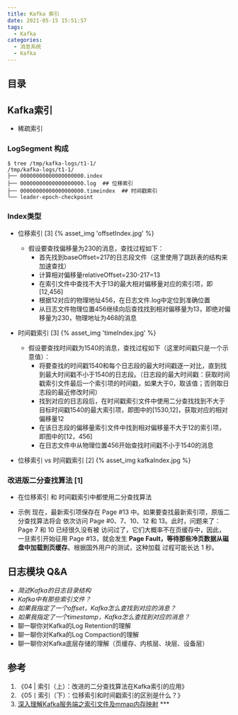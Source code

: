 ```yaml
---
title: Kafka 索引
date: 2021-05-15 15:51:57
tags:
  - Kafka
categories:
  - 消息系统  
  - Kafka
---
```


<p></p>
<!-- more -->

## 目录
<!-- toc -->

## Kafka索引
+ 稀疏索引

### LogSegment 构成
``` shell
$ tree /tmp/kafka-logs/t1-1/
/tmp/kafka-logs/t1-1/
├── 00000000000000000000.index
├── 00000000000000000000.log  ## 位移索引
├── 00000000000000000000.timeindex  ## 时间戳索引
└── leader-epoch-checkpoint
```

### Index类型 
- 位移索引 [3]
  {% asset_img  'offsetIndex.jpg'  %}  
  + 假设要查找偏移量为230的消息，查找过程如下：
    - 首先找到baseOffset=217的日志段文件（这里使用了跳跃表的结构来加速查找）
    - 计算相对偏移量relativeOffset=230-217=13
    - 在索引文件中查找不大于13的最大相对偏移量对应的索引项，即[12,456]
    - 根据12对应的物理地址456，在日志文件.log中定位到准确位置
    - 从日志文件物理位置456继续向后查找找到相对偏移量为13，即绝对偏移量为230，物理地址为468的消息


- 时间戳索引 [3]
  {% asset_img  'timeIndex.jpg'  %}
  + 假设要查找时间戳为1540的消息，查找过程如下（这里时间戳只是一个示意值）：
    -  将要查找的时间戳1540和每个日志段的最大时间戳逐一对比，直到找到最大时间戳不小于1540的日志段。（日志段的最大时间戳：获取时间戳索引文件最后一个索引项的时间戳，如果大于0，取该值；否则取日志段的最近修改时间）
    - 找到对应的日志段后，在时间戳索引文件中使用二分查找找到不大于目标时间戳1540的最大索引项，即图中的[1530,12]，获取对应的相对偏移量12
    - 在该日志段的偏移量索引文件中找到相对偏移量不大于12的索引项，即图中的[12，456]
    - 在日志文件中从物理位置456开始查找时间戳不小于1540的消息

- 位移索引 vs 时间戳索引 [2]
{% asset_img  kafkaIndex.jpg  %}

###  改进版二分查找算法 [1]
+ 在位移索引 和 时间戳索引中都使用二分查找算法

+ 示例
  现在，最新索引项保存在 Page #13 中。如果要查找最新索引项，原版二分查找算法将会
  依次访问 Page #0、7、10、12 和 13。此时，问题来了：Page 7 和 10 已经很久没有被
  访问过了，它们大概率不在页缓存中，因此，一旦索引开始征用 Page #13，就会发生
  **Page Fault，**等待那些**冷页数据从磁盘中加载到页缓存**。根据国外用户的测试，这种加载
  过程可能长达 1 秒。


## 日志模块 Q&A

+    *简述Kafka的日志目录结构*
+    *Kafka中有那些索引文件？*
+    *如果我指定了一个offset，Kafka怎么查找到对应的消息？*
+    *如果我指定了一个timestamp，Kafka怎么查找到对应的消息？*
+    聊一聊你对Kafka的Log Retention的理解
+    聊一聊你对Kafka的Log Compaction的理解
+    聊一聊你对Kafka底层存储的理解（页缓存、内核层、块层、设备层）

## 参考
1. 《04 | 索引（上）：改进的二分查找算法在Kafka索引的应用》
2. 《05丨索引（下）：位移索引和时间戳索引的区别是什么？》
3. [深入理解Kafka服务端之索引文件及mmap内存映射](https://blog.csdn.net/qq_32907195/article/details/127635622) *** 
